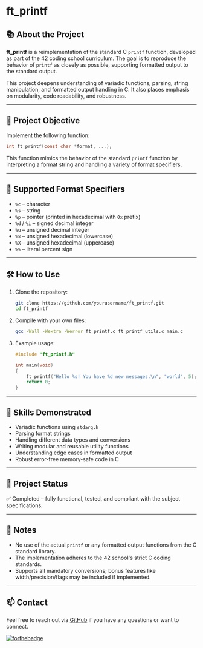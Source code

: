 # ft_printf

## 📚 About the Project

**ft_printf** is a reimplementation of the standard C `printf` function, developed as part of the 42 coding school curriculum. The goal is to reproduce the behavior of `printf` as closely as possible, supporting formatted output to the standard output.

This project deepens understanding of variadic functions, parsing, string manipulation, and formatted output handling in C. It also places emphasis on modularity, code readability, and robustness.

---

## 🧩 Project Objective

Implement the following function:

```c
int ft_printf(const char *format, ...);
```

This function mimics the behavior of the standard `printf` function by interpreting a format string and handling a variety of format specifiers.

---

## 🔧 Supported Format Specifiers

- `%c` – character  
- `%s` – string  
- `%p` – pointer (printed in hexadecimal with `0x` prefix)  
- `%d` / `%i` – signed decimal integer  
- `%u` – unsigned decimal integer  
- `%x` – unsigned hexadecimal (lowercase)  
- `%X` – unsigned hexadecimal (uppercase)  
- `%%` – literal percent sign

---

## 🛠️ How to Use

1. Clone the repository:
   ```bash
   git clone https://github.com/yourusername/ft_printf.git
   cd ft_printf
   ```

2. Compile with your own files:
   ```bash
   gcc -Wall -Wextra -Werror ft_printf.c ft_printf_utils.c main.c
   ```

3. Example usage:
   ```c
   #include "ft_printf.h"

   int main(void)
   {
       ft_printf("Hello %s! You have %d new messages.\n", "world", 5);
       return 0;
   }
   ```

---

## 🧠 Skills Demonstrated

- Variadic functions using `stdarg.h`  
- Parsing format strings  
- Handling different data types and conversions  
- Writing modular and reusable utility functions  
- Understanding edge cases in formatted output  
- Robust error-free memory-safe code in C

---

## 📁 Project Status

✅ Completed – fully functional, tested, and compliant with the subject specifications.

---

## 📝 Notes

- No use of the actual `printf` or any formatted output functions from the C standard library.  
- The implementation adheres to the 42 school's strict C coding standards.  
- Supports all mandatory conversions; bonus features like width/precision/flags may be included if implemented.

---

## 📫 Contact

Feel free to reach out via [GitHub](https://github.com/yourusername) if you have any questions or want to connect.

[![forthebadge](https://forthebadge.com/images/featured/featured-built-with-love.svg)](https://forthebadge.com)
